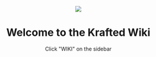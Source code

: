 
<div align="center">
<img width="*" height="*" src="https://user-images.githubusercontent.com/94724551/214218957-5b75e29f-b321-408d-b7dd-a9f7ad78fe62.png">

# Welcome to the Krafted Wiki

Click "WIKI" on the sidebar 

</div>
